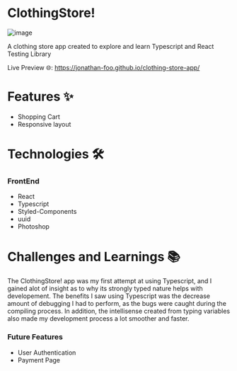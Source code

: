 # ClothingStore!
![image](https://user-images.githubusercontent.com/96642972/186643390-c4f1c3b5-2030-4776-b3fe-2d1f185bcace.png)

A clothing store app created to explore and learn Typescript and React Testing Library

Live Preview :globe_with_meridians:: https://jonathan-foo.github.io/clothing-store-app/

# Features :sparkles:
- Shopping Cart
- Responsive layout

# Technologies :hammer_and_wrench:
### FrontEnd
- React
- Typescript
- Styled-Components
- uuid
- Photoshop

# Challenges and Learnings :books:
The ClothingStore! app was my first attempt at using Typescript, and I gained alot of insight as to why its strongly typed nature helps with developement. The benefits I saw using Typescript was the decrease amount of debugging I had to perform, as the bugs were caught during the compiling process. In addition, the intellisense created from typing variables also made my development process a lot smoother and faster. 

### Future Features
- User Authentication
- Payment Page
